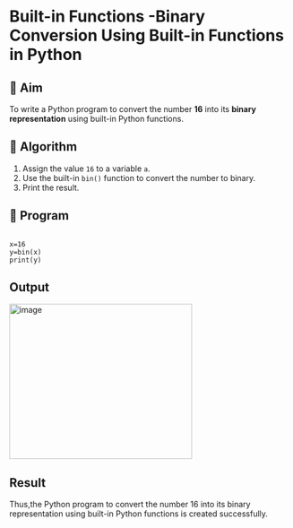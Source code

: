# Built-in Functions -Binary Conversion Using Built-in Functions in Python

## 🎯 Aim
To write a Python program to convert the number **16** into its **binary representation** using built-in Python functions.

## 🧠 Algorithm
1. Assign the value `16` to a variable `a`.
2. Use the built-in `bin()` function to convert the number to binary.
3. Print the result.

## 🧾 Program
```

x=16
y=bin(x)
print(y)

```

## Output

<img width="326" height="277" alt="image" src="https://github.com/user-attachments/assets/d4d09351-1f41-4035-9110-bd380f5e57ce" />

## Result
Thus,the Python program to convert the number 16 into its binary representation using built-in Python functions is created successfully.
